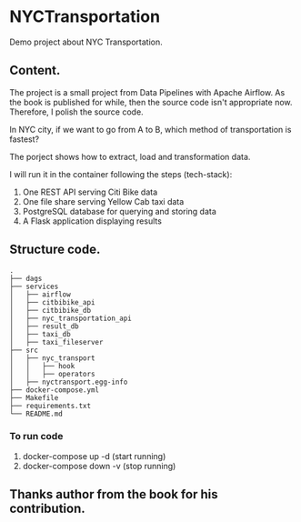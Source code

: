 # NYCTransportation
Demo project about NYC Transportation.

## Content.
The project is a small project from Data Pipelines with Apache Airflow. As the book is published for while, then the source code isn't appropriate now. Therefore, I polish the source code.

In NYC city, if we want to go from A to B, which method of transportation is fastest?

The porject shows how to extract, load and transformation data.

I will run it in the container following the steps (tech-stack):
1. One REST API serving Citi Bike data
2. One file share serving Yellow Cab taxi data
3. PostgreSQL database for querying and storing data
4. A Flask application displaying results

## Structure code.

```
.
├── dags
├── services
│   ├── airflow
│   ├── citbibike_api
│   ├── citbibike_db
│   ├── nyc_transportation_api
│   ├── result_db
│   ├── taxi_db
│   ├── taxi_fileserver
├── src
│   ├── nyc_transport
│   │   ├── hook
│   │   ├── operators
│   ├── nyctransport.egg-info
├── docker-compose.yml
├── Makefile
├── requirements.txt
└── README.md
```

### To run code
1. docker-compose up -d (start running)
2. docker-compose down -v (stop running)

## Thanks author from the book for his contribution.
